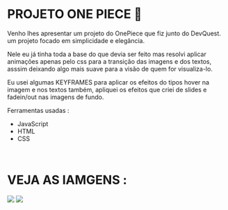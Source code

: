 <h1>PROJETO ONE PIECE 👒</h1>

<p>Venho lhes apresentar um projeto do OnePiece que fiz junto do DevQuest. um projeto focado em simplicidade e elegância.

Nele eu já tinha toda a base do que devia ser feito mas resolvi aplicar animações apenas pelo css para a transição das imagens e dos textos, asssim deixando algo mais suave para a visão de quem for visualiza-lo.

Eu usei algumas KEYFRAMES para aplicar os efeitos do tipos hover na imagem e nos textos também, apliquei os efeitos que criei de slides e fadein/out nas imagens de fundo.

Ferramentas usadas :
<ul>
<li>JavaScript</li>
<li>HTML</li>
<li>CSS</li>
</ul>
</p>

<br>

<h1>VEJA AS IAMGENS :</h1>

<img src="https://github.com/caua-dev-coder/Projeto-One-Piece/blob/main/img/Captura%20de%20tela%202024-02-13%20161350.png?raw=true">

<img src="https://github.com/caua-dev-coder/Projeto-One-Piece/blob/main/img/Captura%20de%20tela%202024-02-13%20161401.png">
